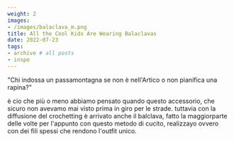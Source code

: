 ```yaml
---
weight: 2
images:
- /images/balaclava_m.png
title: All the Cool Kids Are Wearing Balaclavas
date: 2022-07-23
tags:
- archive # all posts
- inspo
---
```


"Chi indossa un passamontagna se non è nell'Artico o non pianifica una rapina?"

è cio che più o meno abbiamo pensato quando questo accessorio, che sicuro non avevamo mai visto prima in giro per le strade. tuttavia con la diffusione del crochetting è arrivato anche il balclava, fatto la maggiorparte delle volte per l'appunto con questo metodo di cucito, realizzayo ovvero con dei fili spessi che rendono l'outfit unico.
